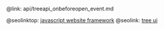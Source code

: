 @link: api/treeapi_onbeforeopen_event.md

@seolinktop: [javascript website framework](https://webix.com)
@seolink: [tree ui](https://webix.com/widget/tree/)